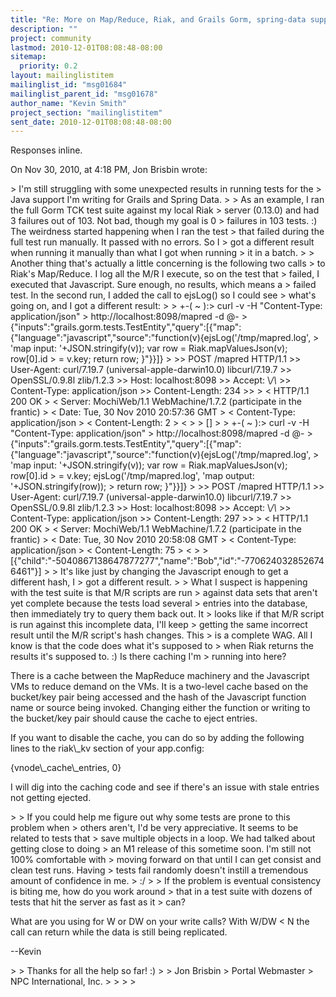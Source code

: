 ```yaml
---
title: "Re: More on Map/Reduce, Riak, and Grails Gorm, spring-data support"
description: ""
project: community
lastmod: 2010-12-01T08:08:48-08:00
sitemap:
  priority: 0.2
layout: mailinglistitem
mailinglist_id: "msg01684"
mailinglist_parent_id: "msg01678"
author_name: "Kevin Smith"
project_section: "mailinglistitem"
sent_date: 2010-12-01T08:08:48-08:00
---
```



Responses inline.

On Nov 30, 2010, at 4:18 PM, Jon Brisbin wrote:

&gt; I'm still struggling with some unexpected results in running tests for the 
&gt; Java support I'm writing for Grails and Spring Data.
&gt; 
&gt; As an example, I ran the full Gorm TCK test suite against my local Riak 
&gt; server (0.13.0) and had 3 failures out of 103. Not bad, though my goal is 0 
&gt; failures in 103 tests. :) The weirdness started happening when I ran the test 
&gt; that failed during the full test run manually. It passed with no errors. So I 
&gt; got a different result when running it manually than what I got when running 
&gt; it in a batch.
&gt; 
&gt; Another thing that's actually a little concerning is the following two calls 
&gt; to Riak's Map/Reduce. I log all the M/R I execute, so on the test that 
&gt; failed, I executed that Javascript. Sure enough, no results, which means a 
&gt; failed test. In the second run, I added the call to ejsLog() so I could see 
&gt; what's going on, and I got a different result:
&gt; 
&gt; +-( ~ ):&gt; curl -v -H "Content-Type: application/json" 
&gt; http://localhost:8098/mapred -d @-
&gt; {"inputs":"grails.gorm.tests.TestEntity","query":[{"map":{"language":"javascript","source":"function(v){ejsLog('/tmp/mapred.log',
&gt; 'map input: '+JSON.stringify(v)); var row = Riak.mapValuesJson(v); row[0].id 
&gt; = v.key; return row; }"}}]}
&gt; 
&gt;&gt; POST /mapred HTTP/1.1
&gt;&gt; User-Agent: curl/7.19.7 (universal-apple-darwin10.0) libcurl/7.19.7 
&gt;&gt; OpenSSL/0.9.8l zlib/1.2.3
&gt;&gt; Host: localhost:8098
&gt;&gt; Accept: \\*/\\*
&gt;&gt; Content-Type: application/json
&gt;&gt; Content-Length: 234
&gt;&gt; 
&gt; &lt; HTTP/1.1 200 OK
&gt; &lt; Server: MochiWeb/1.1 WebMachine/1.7.2 (participate in the frantic)
&gt; &lt; Date: Tue, 30 Nov 2010 20:57:36 GMT
&gt; &lt; Content-Type: application/json
&gt; &lt; Content-Length: 2
&gt; &lt; 
&gt; 
&gt; []
&gt; 
&gt; +-( ~ ):&gt; curl -v -H "Content-Type: application/json" 
&gt; http://localhost:8098/mapred -d @-
&gt; {"inputs":"grails.gorm.tests.TestEntity","query":[{"map":{"language":"javascript","source":"function(v){ejsLog('/tmp/mapred.log',
&gt; 'map input: '+JSON.stringify(v)); var row = Riak.mapValuesJson(v); row[0].id 
&gt; = v.key; ejsLog('/tmp/mapred.log', 'map output: '+JSON.stringify(row)); 
&gt; return row; }"}}]}
&gt; 
&gt;&gt; POST /mapred HTTP/1.1
&gt;&gt; User-Agent: curl/7.19.7 (universal-apple-darwin10.0) libcurl/7.19.7 
&gt;&gt; OpenSSL/0.9.8l zlib/1.2.3
&gt;&gt; Host: localhost:8098
&gt;&gt; Accept: \\*/\\*
&gt;&gt; Content-Type: application/json
&gt;&gt; Content-Length: 297
&gt;&gt; 
&gt; &lt; HTTP/1.1 200 OK
&gt; &lt; Server: MochiWeb/1.1 WebMachine/1.7.2 (participate in the frantic)
&gt; &lt; Date: Tue, 30 Nov 2010 20:58:08 GMT
&gt; &lt; Content-Type: application/json
&gt; &lt; Content-Length: 75
&gt; &lt; 
&gt; 
&gt; [{"child":"-5040867138647877277","name":"Bob","id":"-7706240328526746461"}]
&gt; 
&gt; It's like just by changing the Javascript enough to get a different hash, I 
&gt; got a different result. 
&gt; 
&gt; What I suspect is happening with the test suite is that M/R scripts are run 
&gt; against data sets that aren't yet complete because the tests load several 
&gt; entries into the database, then immediately try to query them back out. It 
&gt; looks like if that M/R script is run against this incomplete data, I'll keep 
&gt; getting the same incorrect result until the M/R script's hash changes. This 
&gt; is a complete WAG. All I know is that the code does what it's supposed to 
&gt; when Riak returns the results it's supposed to. :) Is there caching I'm 
&gt; running into here?

There is a cache between the MapReduce machinery and the Javascript VMs to 
reduce demand on the VMs. It is a two-level cache based on the bucket/key pair 
being accessed and the hash of the Javascript function name or source being 
invoked. Changing either the function or writing to the bucket/key pair should 
cause the cache to eject entries. 

If you want to disable the cache, you can do so by adding the following lines 
to the riak\\_kv section of your app.config:

{vnode\\_cache\\_entries, 0}

I will dig into the caching code and see if there's an issue with stale entries 
not getting ejected.

&gt; 
&gt; If you could help me figure out why some tests are prone to this problem when 
&gt; others aren't, I'd be very appreciative. It seems to be related to tests that 
&gt; save multiple objects in a loop. We had talked about getting close to doing 
&gt; an M1 release of this sometime soon. I'm still not 100% comfortable with 
&gt; moving forward on that until I can get consist and clean test runs. Having 
&gt; tests fail randomly doesn't instill a tremendous amount of confidence in me. 
&gt; :/
&gt; 
&gt; If the problem is eventual consistency is biting me, how do you work around 
&gt; that in a test suite with dozens of tests that hit the server as fast as it 
&gt; can?

What are you using for W or DW on your write calls? With W/DW &lt; N the call can 
return while the data is still being replicated.

--Kevin

&gt; 
&gt; Thanks for all the help so far! :)
&gt; 
&gt; Jon Brisbin
&gt; Portal Webmaster
&gt; NPC International, Inc.
&gt; 
&gt; 
&gt; 
&gt; 
